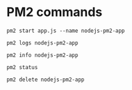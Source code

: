 # PM2 commands

```
pm2 start app.js --name nodejs-pm2-app

pm2 logs nodejs-pm2-app

pm2 info nodejs-pm2-app

pm2 status

pm2 delete nodejs-pm2-app
```